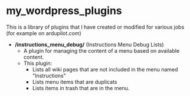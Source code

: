 # my_wordpress_plugins
This is a library of plugins that I have created or modified for various jobs (for example on ardupilot.com)

* **/instructions_menu_debug/** (Instructions Menu Debug Lists) 
  * A plugin for managing the content of a menu based on available content.
  * This plugin:
    * Lists all wiki pages that are not included in the menu named "Instructions"
    * Lists menu items that are duplicats
    * Lists items in trash that are in the menu. 



